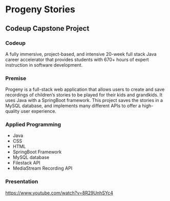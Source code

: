 # Progeny Stories
## Codeup Capstone Project

### Codeup

A fully immersive, project-based, and intensive 20-week full stack Java career accelerator that provides students with 670+ hours of expert instruction in software development.

### Premise

Progeny is a full-stack web application that allows users to create and save recordings of children’s stories to be played for their kids and grandkids. It uses Java with a SpringBoot framework. This project saves the stories in a MySQL database, and implements many different APIs to offer a high-quality user experience.

### Applied Programming

   * Java
   * CSS
   * HTML
   * SpringBoot Framework
   * MySQL database
   * Filestack API
   * MediaStream Recording API
   
### Presentation

   https://www.youtube.com/watch?v=8R29UnhSYc4
